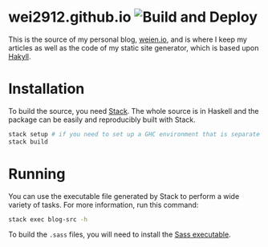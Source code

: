 # wei2912.github.io ![Build and Deploy](https://github.com/wei2912/blog-src/workflows/Build%20and%20Deploy/badge.svg)

This is the source of my personal blog, [weien.io](https://weien.io), and is
where I keep my articles as well as the code of my static site generator, which
is based upon [Hakyll](https://jaspervdj.be/hakyll/).

# Installation

To build the source, you need [Stack](https://www.haskellstack.org/). The whole
source is in Haskell and the package can be easily and reproducibly built with
Stack.

```bash
stack setup # if you need to set up a GHC environment that is separate from your system
stack build
```

# Running

You can use the executable file generated by Stack to perform a wide variety of
tasks. For more information, run this command:

```bash
stack exec blog-src -h
```

To build the `.sass` files, you will need to install the [Sass executable](https://sass-lang.com/install).
